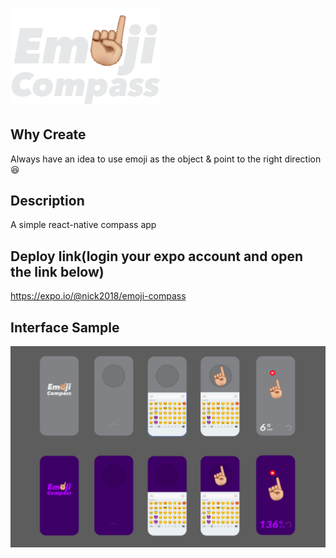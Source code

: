 # <img src='./public/img/logo.png' width='240'/>

## Why Create
Always have an idea to use emoji as the object & point to the right direction😆

## Description
A simple react-native compass app

## Deploy link(login your expo account and open the link below)
https://expo.io/@nick2018/emoji-compass

## Interface Sample
<img src='./public/img/sample1.png'/>
